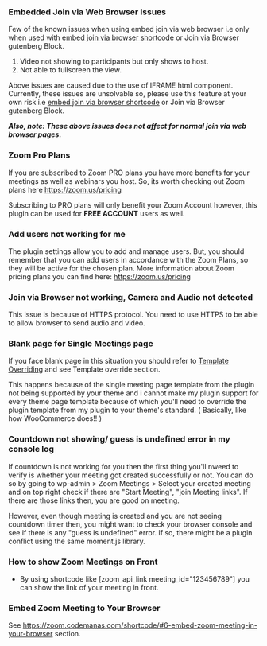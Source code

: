 ### Embedded Join via Web Browser Issues
Few of the known issues when using embed join via web browser i.e only when used with <a href="https://zoom.codemanas.com/shortcode/#8-embed-zoom-meeting-in-your-browser">embed join via browser shortcode</a> or Join via Browser gutenberg Block.

1. Video not showing to participants but only shows to host.
2. Not able to fullscreen the view.

Above issues are caused due to the use of IFRAME html component. Currently, these issues are unsolvable so, please use this feature at your own risk i.e <a href="https://zoom.codemanas.com/shortcode/#8-embed-zoom-meeting-in-your-browser">embed join via browser shortcode</a> or Join via Browser gutenberg Block.

**_Also, note: These above issues does not affect for normal join via web browser pages._**

### Zoom Pro Plans

If you are subscribed to Zoom PRO plans you have more benefits for your meetings as well as webinars you host. So, its worth checking out Zoom plans here <a href="https://zoom.us/pricing">https://zoom.us/pricing</a>

Subscribing to PRO plans will only benefit your Zoom Account however, this plugin can be used for **FREE ACCOUNT** users as well.

### Add users not working for me

The plugin settings allow you to add and manage users. But, you should remember that you can add users in accordance with the Zoom Plans, so they will be active for the chosen plan. More information about Zoom pricing plans you can find here: https://zoom.us/pricing

### Join via Browser not working, Camera and Audio not detected

This issue is because of HTTPS protocol. You need to use HTTPS to be able to allow browser to send audio and video.

### Blank page for Single Meetings page

If you face blank page in this situation you should refer to [Template Overriding](https://zoom.codemanas.com/template_override/#content-not-showing "Template Overriding") and see Template override section.

This happens because of the single meeting page template from the plugin not being supported by your theme and i cannot make my plugin support for every theme page template because of which you'll need to override the plugin template from my plugin to your theme's standard. ( Basically, like how WooCommerce does!! )

### Countdown not showing/ guess is undefined error in my console log

If countdown is not working for you then the first thing you'll nweed to verify is whether your meeting got created successfully or not. You can do so by going to wp-admin > Zoom Meetings > Select your created meeting and on top right check if there are "Start Meeting", "join Meeting links". If there are those links then, you are good on meeting.

However, even though meeting is created and you are not seeing countdown timer then, you might want to check your browser console and see if there is any "guess is undefined" error. If so, there might be a plugin conflict using the same moment.js library.

### How to show Zoom Meetings on Front

* By using shortcode like [zoom_api_link meeting_id="123456789"] you can show the link of your meeting in front.

### Embed Zoom Meeting to Your Browser

See https://zoom.codemanas.com/shortcode/#6-embed-zoom-meeting-in-your-browser section.